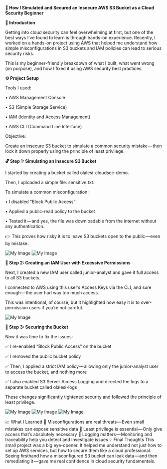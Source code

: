 **🔐 How I Simulated and Secured an Insecure AWS S3 Bucket as a Cloud Security Beginner**

**🧩 Introduction**

Getting into cloud security can feel overwhelming at first, but one of the best ways I’ve found to learn is through hands-on experience. Recently, I worked on a hands-on project using AWS that helped me understand how simple misconfigurations in S3 buckets and IAM policies can lead to serious security risks.
 
 This is my beginner-friendly breakdown of what I built, what went wrong (on purpose), and how I fixed it using AWS security best practices.

**⚙️ Project Setup**

Tools I used:

•	AWS Management Console

•	S3 (Simple Storage Service)

•	IAM (Identity and Access Management)

•	AWS CLI (Command Line Interface)

Objective:

 Create an insecure S3 bucket to simulate a common security mistake — then lock it down properly using the principle of least privilege.

**🔓 Step 1: Simulating an Insecure S3 Bucket**

I started by creating a bucket called olalesi-cloudsec-demo.
 
 Then, I uploaded a simple file: sensitive.txt.

To simulate a common misconfiguration:

•	I disabled “Block Public Access”

•	Applied a public-read policy to the bucket

•	Tested it — and yes, the file was downloadable from the internet without any authentication.


👉 This proves how risky it is to leave S3 buckets open to the public — even by mistake.

![My Image](1.png)
![My Image](2.png)

**👤 Step 2: Creating an IAM User with Excessive Permissions**

Next, I created a new IAM user called junior-analyst and gave it full access to all S3 buckets.
 
 I connected to AWS using this user’s Access Keys via the CLI, and sure enough — the user had way too much access.

This was intentional, of course, but it highlighted how easy it is to over-permission users if you’re not careful.

![My Image](3.png)


**🔐 Step 3: Securing the Bucket**

Now it was time to fix the issues:

✅ I re-enabled “Block Public Access” on the bucket

 ✅ I removed the public bucket policy
 
 ✅ Then, I applied a strict IAM policy — allowing only the junior-analyst user to access the bucket, and nothing more
 
 ✅ I also enabled S3 Server Access Logging and directed the logs to a separate bucket called olalesi-logs
 
These changes significantly tightened security and followed the principle of least privilege.

![My Image](4.png)
![My Image](5.png)
![My Image](6.png)

📈 What I Learned
🔸 Misconfigurations are real threats — Even small mistakes can expose sensitive data
 🔸 Least privilege is essential — Only give access that’s absolutely necessary
 🔸 Logging matters — Monitoring and traceability help you detect and investigate issues
💡 Final Thoughts
This small project was a big eye-opener. It helped me understand not just how to set up AWS services, but how to secure them like a cloud professional. Seeing firsthand how a misconfigured S3 bucket can leak data — and then remediating it — gave me real confidence in cloud security fundamentals.

